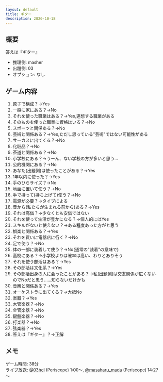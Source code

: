 ```yaml
---
layout: default
title: ギター
description: 2020-10-18
---
```


## 概要

答えは『ギター』

- 推理側: masher
- 出題側: 03
- オプション: なし

## ゲーム内容

1. 原子で構成？→Yes
2. 一般に家にある？→No
3. それを使った職業はある？→Yes,連想する職業がある
4. そのものを使った職業に資格はいる？→No
5. スポーツと関係ある？→No
6. 芸術と関係ある？→Yes,ただし思っている"芸術"ではない可能性がある
7. サーカスに出てくる？→No
8. 化粧品？→No
9. 茶道と関係ある？→No
10. 小学校にある？→うーん、ない学校の方が多いと思う…
11. 公的機関にある？→No
12. あなた(出題側)は使ったことがある？→Yes
13. 1年以内に使った？→Yes
14. 手のひらサイズ？→No
15. 地面に置いて使う？→No
16. 手で持って(持ち上げて)使う？→No
17. 電源が必要？→タイプによる
18. 昔から(私たちが生まれる前から)ある？→Yes
19. それは高価？→少なくとも安価ではない
20. それを使って生活が豊かになる？→個人的にはYes
21. スキルがないと使えない？→ある程度あった方がと思う
22. 娯楽と関係ある？→Yes
23. それを買いに電器店に行く？→No
24. 足で使う？→No
25. 体の一部に装着して使う？→No(通常の"装着"の意味で)
26. 高校にある？→小学校よりは確率は高い、わりとありそう
27. それを使う部活はある？→Yes
28. その部活は文化系？→Yes
29. その部活出身の人に会ったことがある？→私(出題側)は交友関係が広くないのでNoだと思う……知らないだけかも
30. 音楽と関係ある？→Yes
31. オーケストラに出てくる？→大抵No
32. 楽器？→Yes
33. 木管楽器？→No
34. 金管楽器？→No
35. 鍵盤楽器？→No
36. 打楽器？→No
37. 弦楽器？→Yes
38. 答えは『ギター』？→正解

## メモ

ゲーム時間: 38分  
ライブ放送: [@03hcl](https://www.periscope.tv/03hcl/1mnxelREOLZJX?t=1m) (Periscope) 1:00～, [@masaharu_mada](https://www.pscp.tv/masaharu_mada/1YqJDpowwLeJV?t=14m27s) (Periscope) 14:27～
